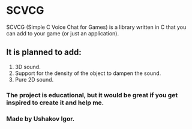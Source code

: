 # SCVCG
SCVCG (Simple C Voice Chat for Games) is a library written in C that you can add to your game (or just an application). 
## It is planned to add:
1. 3D sound.
2. Support for the density of the object to dampen the sound.
3. Pure 2D sound.

### The project is educational, but it would be great if you get inspired to create it and help me.
### Made by Ushakov Igor.